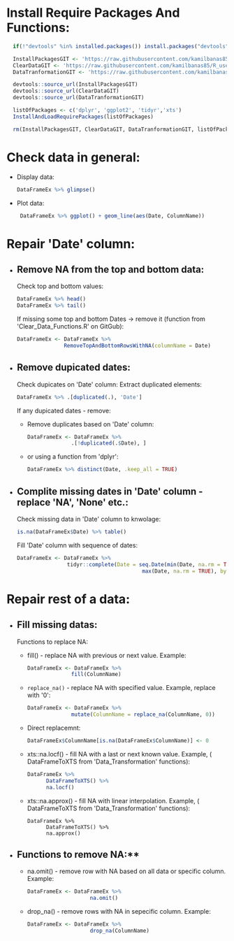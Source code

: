 # Install Require Packages And Functions:

  ```r
    if(!"devtools" %in% installed.packages()) install.packages("devtools")

    InstallPackagesGIT <- 'https://raw.githubusercontent.com/kamilbanas85/R_usefull_functions/master/Install_And_Load_Packages.R'
    ClearDataGIT <- 'https://raw.githubusercontent.com/kamilbanas85/R_usefull_functions/master/Clear_Data_Functions.R'
    DataTranformationGIT <- 'https://raw.githubusercontent.com/kamilbanas85/R_usefull_functions/master/Data_Transformation.R'

    devtools::source_url(InstallPackagesGIT)
    devtools::source_url(ClearDataGIT)
    devtools::source_url(DataTranformationGIT)

    listOfPackages <- c('dplyr', 'ggplot2', 'tidyr','xts')
    InstallAndLoadRequirePackages(listOfPackages)

    rm(InstallPackagesGIT, ClearDataGIT, DataTranformationGIT, listOfPackages)
  ```

# Check data in general:
 * Display data:
   ```r
   DataFrameEx %>% glimpse()
   ```
 * Plot data:
   ```r 
    DataFrameEx %>% ggplot() + geom_line(aes(Date, ColumnName))
   ```

# Repair 'Date' column:
 * ## Remove NA from the top and bottom data:
     Check top and bottom values:
     ```r
     DataFrameEx %>% head()
     DataFrameEx %>% tail()
     ```
     If missing some top and bottom Dates -> remove it (function from  'Clear_Data_Functions.R' on GitGub):
     ```r
     DataFrameEx <- DataFrameEx %>% 
                    RemoveTopAndBottomRowsWithNA(columnName = Date)
     ```
 * ## Remove dupicated dates:
      Check dupicates on 'Date' column:
      Extract duplicated elements:
      ```r
      DataFrameEx %>% .[duplicated(.), 'Date']
      ```
      If any dupicated dates - remove:
      * Remove duplicates based on 'Date' column:
        ```r
        DataFrameEx <- DataFrameEx %>% 
                      .[!duplicated(.$Date), ]
        ```
      * or using a function from 'dplyr':
        ```r
        DataFrameEx %>% distinct(Date, .keep_all = TRUE)
        ```

 * ## Complite missing dates in 'Date' column - replace 'NA', 'None' etc.:
      Check missing data in 'Date' column to knwolage:
      ```r
      is.na(DataFrameEx$Date) %>% table()  
      ```
      Fill 'Date' column with sequence of dates:
      ```r
      DataFrameEx <- DataFrameEx %>% 
                      tidyr::complete(Date = seq.Date(min(Date, na.rm = TRUE),
                                              max(Date, na.rm = TRUE), by = 'day'))
      ``` 

# Repair rest of a data:

 * ## Fill missing datas:
      Functions to replace NA:
      * fill() - replace NA with previous or next value. Example:
        ```r
        DataFrameEx <- DataFrameEx %>% 
                      fill(ColumnName)
        ```
      * `replace_na()` - replace NA with specified value. Example, replace with '0':
        ```r
        DataFrameEx <- DataFrameEx %>% 
                      mutate(ColumnName = replace_na(ColumnName, 0))
        ```
      * Direct replacemnt:
        ```r
        DataFrameEx$ColumnName[is.na(DataFrameEx$ColumnName)] <- 0
        ```
      * xts::na.locf() - fill NA with a last or next known value. Example, ( DataFrameToXTS from 'Data_Transformation' functions):
        ```r
        DataFrameEx %>% 
              DataFrameToXTS() %>% 
              na.locf()
        ```
      * xts::na.approx() - fill NA with linear interpolation. Example, ( DataFrameToXTS from 'Data_Transformation' functions):
        ```{r, results='hide', error=FALSE, warning=FALSE, message=FALSE}
        DataFrameEx %>% 
              DataFrameToXTS() %>% 
              na.approx()
        ```
        
 * ## Functions to remove NA:**
      * na.omit() - remove row with NA based on all data or specific column. Example:
        ```r
        DataFrameEx <- DataFrameEx %>% 
                            na.omit()
        ```
  
      * drop_na() - remove rows with NA in sepecific column. Example:
        ```r
        DataFrameEx <- DataFrameEx %>% 
                            drop_na(ColumnName)
        ```
